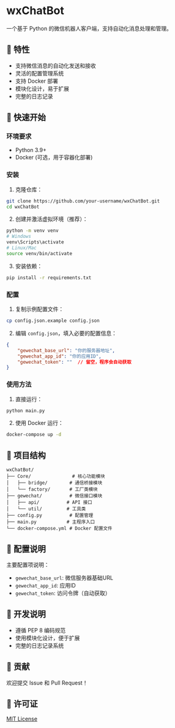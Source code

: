 # wxChatBot

一个基于 Python 的微信机器人客户端，支持自动化消息处理和管理。

## 🌟 特性

- 支持微信消息的自动化发送和接收
- 灵活的配置管理系统
- 支持 Docker 部署
- 模块化设计，易于扩展
- 完整的日志记录

## 🚀 快速开始

### 环境要求

- Python 3.9+
- Docker (可选，用于容器化部署)

### 安装

1. 克隆仓库：
```bash
git clone https://github.com/your-username/wxChatBot.git
cd wxChatBot
```

2. 创建并激活虚拟环境（推荐）：
```bash
python -m venv venv
# Windows
venv\Scripts\activate
# Linux/Mac
source venv/bin/activate
```

3. 安装依赖：
```bash
pip install -r requirements.txt
```

### 配置

1. 复制示例配置文件：
```bash
cp config.json.example config.json
```

2. 编辑 `config.json`，填入必要的配置信息：
```json
{
    "gewechat_base_url": "你的服务器地址",
    "gewechat_app_id": "你的应用ID",
    "gewechat_token": ""  // 留空，程序会自动获取
}
```

### 使用方法

1. 直接运行：
```bash
python main.py
```

2. 使用 Docker 运行：
```bash
docker-compose up -d
```

## 📁 项目结构

```
wxChatBot/
├── Core/               # 核心功能模块
│   ├── bridge/        # 通信桥接模块
│   └── factory/       # 工厂类模块
├── gewechat/          # 微信接口模块
│   ├── api/          # API 接口
│   └── util/         # 工具类
├── config.py          # 配置管理
├── main.py           # 主程序入口
└── docker-compose.yml # Docker 配置文件
```

## 🔧 配置说明

主要配置项说明：

- `gewechat_base_url`: 微信服务器基础URL
- `gewechat_app_id`: 应用ID
- `gewechat_token`: 访问令牌（自动获取）

## 📝 开发说明

- 遵循 PEP 8 编码规范
- 使用模块化设计，便于扩展
- 完整的日志记录系统

## 🤝 贡献

欢迎提交 Issue 和 Pull Request！

## 📄 许可证

[MIT License](LICENSE) 